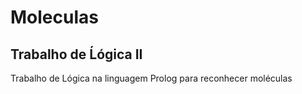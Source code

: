 # Moleculas

## Trabalho de Ĺógica II

Trabalho de Lógica na linguagem Prolog para reconhecer moléculas
